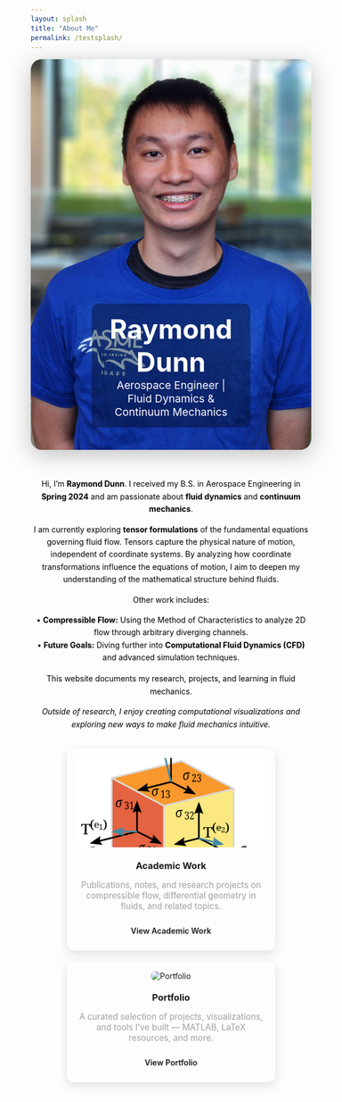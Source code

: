 ```yaml
---
layout: splash
title: "About Me"
permalink: /testsplash/
---
```


<!-- Hero Image with Title Overlay -->
<div style="position:relative; width:100%; max-height:700px; overflow:hidden; border-radius:20px; box-shadow:0 8px 40px rgba(0,0,0,0.25); margin-bottom:50px;">
  <img src="/images/profile.jpg" alt="Raymond Dunn"
       style="width:100%; height:700px; object-fit:cover; object-position:center 10%; display:block;">
       
  <div style="position:absolute; bottom:40px; left:50%; transform:translateX(-50%); text-align:center; 
              color:#ffffff; background:rgba(0,0,0,0.35); padding:1rem 2rem; border-radius:12px;">
    <h1 style="font-size:3rem; margin:0;">Raymond Dunn</h1>
    <p style="font-size:1.2rem; margin:0;">Aerospace Engineer | Fluid Dynamics & Continuum Mechanics</p>
  </div>
</div>


<!-- Bio Section -->
<div style="max-width:800px; margin:0 auto; text-align:center; line-height:1.6; color:#000000;">
  <p>Hi, I’m <strong>Raymond Dunn</strong>. I received my B.S. in Aerospace Engineering in <strong>Spring 2024</strong> and am passionate about <strong>fluid dynamics</strong> and <strong>continuum mechanics</strong>.</p>

  <p>I am currently exploring <strong>tensor formulations</strong> of the fundamental equations governing fluid flow. Tensors capture the physical nature of motion, independent of coordinate systems. By analyzing how coordinate transformations influence the equations of motion, I aim to deepen my understanding of the mathematical structure behind fluids.</p>

  <p>Other work includes:</p>
  <ul style="list-style-type:none; padding:0; margin:0 0 1rem 0;">
    <li>• <strong>Compressible Flow:</strong> Using the Method of Characteristics to analyze 2D flow through arbitrary diverging channels.</li>
    <li>• <strong>Future Goals:</strong> Diving further into <strong>Computational Fluid Dynamics (CFD)</strong> and advanced simulation techniques.</li>
  </ul>

  <p>This website documents my research, projects, and learning in fluid mechanics.</p>

  <p><em>Outside of research, I enjoy creating computational visualizations and exploring new ways to make fluid mechanics intuitive.</em></p>
</div>

<!-- Responsive Card Row -->
<style>
.rd-cards {
  display:flex;
  gap:1.25rem;
  justify-content:center;
  flex-wrap:wrap;
  margin-top:2rem;
}
.rd-card {
  background:rgba(255,255,255,0.02);
  border-radius:12px;
  padding:1rem;
  max-width:340px;
  text-align:center;
  box-shadow:0 6px 18px rgba(0,0,0,0.12);
  border:1px solid rgba(255,255,255,0.02);
  transition: all 0.3s ease;
}
.rd-card:hover {
  transform: translateY(-5px);
  box-shadow:0 10px 25px rgba(0,0,0,0.15);
}
.rd-card img {
  width:100%;
  height:160px;
  object-fit:cover;
  border-radius:8px;
  margin-bottom:0.75rem;
}
.rd-card h3 {
  margin:0.5rem 0;
}
.rd-card p {
  color:var(--muted-text-color,#a0a0a0);
  margin-bottom:1rem;
  font-size:0.95rem;
}
.rd-btn {
  display:inline-block;
  padding:0.55rem 1rem;
  border-radius:999px;
  text-decoration:none;
  font-weight:600;
  border:1px solid rgba(255,255,255,0.06);
  background:linear-gradient(to bottom,rgba(255,255,255,0.03),rgba(255,255,255,0.01));
}
@media (max-width:680px) {
  .rd-card {
    max-width:100%;
    width:100%;
  }
}
</style>

<div class="rd-cards">
  <div class="rd-card">
    <img src="/images/tensorsimage.png" alt="Academic Work">
    <h3>Academic Work</h3>
    <p>Publications, notes, and research projects on compressible flow, differential geometry in fluids, and related topics.</p>
    <a class="rd-btn" href="/academic/">View Academic Work</a>
  </div>

  <div class="rd-card">
    <img src="/images/portfolio.jpg" alt="Portfolio">
    <h3>Portfolio</h3>
    <p>A curated selection of projects, visualizations, and tools I’ve built — MATLAB, LaTeX resources, and more.</p>
    <a class="rd-btn" href="/portfolio/">View Portfolio</a>
  </div>
</div>
